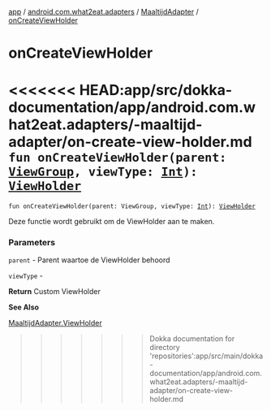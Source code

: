 [app](../../index.md) / [android.com.what2eat.adapters](../index.md) / [MaaltijdAdapter](index.md) / [onCreateViewHolder](./on-create-view-holder.md)

# onCreateViewHolder

<<<<<<< HEAD:app/src/dokka-documentation/app/android.com.what2eat.adapters/-maaltijd-adapter/on-create-view-holder.md
`fun onCreateViewHolder(parent: `[`ViewGroup`](https://developer.android.com/reference/android/view/ViewGroup.html)`, viewType: `[`Int`](https://kotlinlang.org/api/latest/jvm/stdlib/kotlin/-int/index.html)`): `[`ViewHolder`](-view-holder/index.md)
=======
`fun onCreateViewHolder(parent: ViewGroup, viewType: `[`Int`](https://kotlinlang.org/api/latest/jvm/stdlib/kotlin/-int/index.html)`): `[`ViewHolder`](-view-holder/index.md)

Deze functie wordt gebruikt om de ViewHolder aan te maken.

### Parameters

`parent` - Parent waartoe de ViewHolder behoord

`viewType` -

**Return**
Custom ViewHolder

**See Also**

[MaaltijdAdapter.ViewHolder](-view-holder/index.md)

>>>>>>> Dokka documentation for directory 'repositories':app/src/main/dokka-documentation/app/android.com.what2eat.adapters/-maaltijd-adapter/on-create-view-holder.md
